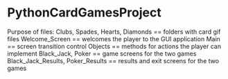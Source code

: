 # PythonCardGamesProject

Purpose of files:
Clubs, Spades, Hearts, Diamonds == folders with card gif files
Welcome_Screen == welcomes the player to the GUI application
Main == screen transition control
Objects == methods for actions the player can implement
Black_Jack, Poker == game screens for the two games
Black_Jack_Results, Poker_Results == results and exit screens for the two games
